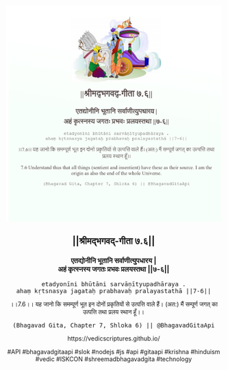 <img src="../../asset/BG_7_6.png"/>
<center><h2>||श्रीमद्‍भगवद्‍-गीता ७.६||</h2>
<h3>एतद्योनीनि भूतानि सर्वाणीत्युपधारय |<br/>अहं कृत्स्नस्य जगतः प्रभवः प्रलयस्तथा ||७-६||</h3>
<pre>etadyonīni bhūtāni sarvāṇītyupadhāraya .<br/>ahaṃ kṛtsnasya jagataḥ prabhavaḥ pralayastathā ||7-6||</pre>
<p>।।7.6।। यह जानो कि समम्पूर्ण भूत इन दोनों प्रकृतियों से उत्पत्ति वाले हैं। (अत:) मैं सम्पूर्ण जगत् का उत्पत्ति तथा प्रलय स्थान हूँ।।</p>
<pre>(Bhagavad Gita, Chapter 7, Shloka 6) || @BhagavadGitaApi</pre><p>https://vedicscriptures.github.io/</p><p>#API #bhagavadgitaapi #slok #nodejs #js #api #gitaapi #krishna #hinduism #vedic #ISKCON #shreemadbhagavadgita #technology</p></center>